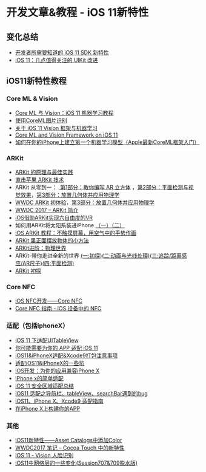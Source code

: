# 开发文章&教程 - iOS 11新特性
## 变化总结
- [开发者所需要知道的 iOS 11 SDK 新特性][1]
- [iOS 11：几点值得关注的 UIKit 改进][2]

## iOS11新特性教程
### Core ML & Vision
- [Core ML 与 Vision：iOS 11 机器学习教程][3]
- [使用CoreML图片识别][4]
- [关于 iOS 11 Vision 框架与机器学习][5]
- [Core ML and Vision Framework on iOS 11][6]
- [如何在你的iPhone上建立第一个机器学习模型（Apple最新CoreML框架入门）][7]

### ARKit
- [ARKit 的原理与最佳实践][8]
- [直击苹果 ARKit 技术][9]
- ARKit 从零到一： [ 第1部分：教你编写 AR 立方体][10] ，[第2部分：平面检测与视觉效果][11]，[第3部分：放置几何体并应用物理学][12]
- [WWDC ARKit 初体验][13]，[第3部分：放置几何体并应用物理学][14]
- [WWDC 2017 – ARKit 简介][15]
- [iOS借助ARKit实现六自由度的VR][16]
- 如何用ARKit将太阳系装进iPhone [（一）][17][（二）][18]
- [iOS ARKit 教程：不触摸屏幕，用空气中的手势作画][19]
- [ARKit 里正面摆放物体的小方法][20]
- [ARKit进阶：物理世界][21]
- ARKit-带你走进全新的世界 [(一:初探)][22][(二:动画与光线处理)][23][(三:追踪/距离感应/AR尺子)][24][(四:平面检测)][25]
- [ARKit 初探][26]

### Core NFC
- [iOS NFC开发——Core NFC][27]
- [Core NFC 指南 - iOS 设备中的 NFC][28]

### 适配（包括iphoneX）
- [IOS 11 下适配UITableView][29]
- [你可能需要为你的 APP 适配 iOS 11][30]
- [iOS11&iPhoneX适配&Xcode9打包注意事项][31]
- [适配iOS11&iPhoneX的一些坑][32]
- [iOS开发：为你的应用兼容iPhone X][33]
- [iPhone x的简单适配][34]
- [iOS 11 安全区域适配总结][35]
- [iOS11 适配之导航栏、tableView、searchBar遇到的bug][36]
- [iOS11、iPhone X、Xcode9 适配指南][37]
- [在iPhone X上构建你的APP][38]

### 其他
- [iOS11新特性——Asset Catalogs中添加Color][39]
- [WWDC2017 笔记 – Cocoa Touch 中的新特性][40]
- [iOS 11 - Vision 人脸识别][41]
- [iOS11中网络层的一些变化(Session707&709脱水版)][42]


[1]:	https://onevcat.com/2017/06/ios-11-sdk/ "开发者所需要知道的 iOS 10 SDK 新特性"
[2]:	http://www.jianshu.com/p/0df8c58804c4 "iOS 11：几点值得关注的 UIKit 改进"
[3]:	http://www.jianshu.com/p/1df8ac6af865 "Core ML 与 Vision：iOS 11 机器学习教程"
[4]:	http://www.jianshu.com/p/cf11be4dd364 "使用CoreML图片识别"
[5]:	http://www.jianshu.com/p/ad5d9f2e8747 "关于 iOS 11 Vision 框架与机器学习"
[6]:	http://yulingtianxia.com/blog/2017/06/19/Core-ML-and-Vision-Framework-on-iOS-11/ "Core ML and Vision Framework on iOS 11"
[7]:	https://mp.weixin.qq.com/s/HiU4rLibLAsIip07ka5bMg
[8]:	http://www.jianshu.com/p/7c997a85f39b "ARKit 的原理与最佳实践"
[9]:	http://www.jianshu.com/p/7faa4a3af589 "直击苹果 ARKit 技术"
[10]:	http://www.jianshu.com/p/396a0d1c16f9 "ARKit 从零到一：教你编写 AR 立方体"
[11]:	http://www.jianshu.com/p/7abbb3efdbcb "ARKit 从零到一 第2部分：平面检测与视觉效果"
[12]:	http://www.jianshu.com/p/641af448830c "ARKit 从零到一 第3部分：放置几何体并应用物理学"
[13]:	http://www.jianshu.com/p/5b1d322f22c9 "WWDC ARKit 初体验"
[14]:	http://www.jianshu.com/p/641af448830c "ARKit 从零到一 第3部分：放置几何体并应用物理学"
[15]:	http://danny-lau.com/2017/07/05/wwdc-2017-arkit-jian-jie/ "WWDC 2017 – ARKit 简介"
[16]:	http://www.jianshu.com/p/4f9809021142 "iOS借助ARKit实现六自由度的VR"
[17]:	http://www.jianshu.com/p/82d7496263c7 "如何用ARKit将太阳系装进iPhone（一）"
[18]:	http://www.jianshu.com/p/d0721aabcbf7 "如何用ARKit将太阳系装进iPhone（二）"
[19]:	http://www.jianshu.com/p/4cbe6b6b8ea2 "iOS ARKit 教程：不触摸屏幕，用空气中的手势作画"
[20]:	http://www.jianshu.com/p/97dcb4b44157 "ARKit 里正面摆放物体的小方法"
[21]:	http://www.jianshu.com/p/6f8874849f5b "ARKit进阶：物理世界"
[22]:	http://www.jianshu.com/p/1a93e0e1da78 "ARKit-带你走进全新的世界(一:初探)"
[23]:	http://www.jianshu.com/p/2ebd22440bbf "ARKit-带你走进全新的世界(二:动画与光线处理)"
[24]:	http://www.jianshu.com/p/46ded5b1fa00 "ARKit-带你走进全新的世界(三:追踪/距离感应/AR尺子)"
[25]:	http://www.jianshu.com/p/a04571dda882 "ARKit-带你走进全新的世界(四:平面检测)"
[26]:	http://www.jianshu.com/p/5aea431e8d6f
[27]:	http://www.jianshu.com/p/6e21d1c670e3 "iOS NFC开发——Core NFC"
[28]:	http://swift.gg/2017/09/25/core-nfc-tutorial-for-nfc-on-ios-devices/ "Core NFC 指南 - iOS 设备中的 NFC"
[29]:	http://www.cnblogs.com/spider-pei/p/7592906.html "IOS 11 下适配UITableView"
[30]:	https://mp.weixin.qq.com/s?__biz=MzA3NTYzODYzMg==&mid=2653579210&idx=1&sn=d5ea8d46c08106ed6b02ca3f1e1f434c
[31]:	http://www.jianshu.com/p/74ec79dc74ec "iOS11&iPhoneX适配&Xcode9打包注意事项"
[32]:	http://www.jianshu.com/p/c355cc4b12c2 "适配iOS11&iPhoneX的一些坑"
[33]:	http://www.jianshu.com/p/4d2342d87827 "iOS开发：为你的应用兼容iPhone X"
[34]:	http://www.jianshu.com/p/24918b0fe88f "iPhone x的简单适配"
[35]:	http://www.jianshu.com/p/efbc8619d56b
[36]:	http://www.jianshu.com/p/591ad39933ab
[37]:	http://www.jianshu.com/p/f5ee206c7df0
[38]:	https://github.com/QC-L/blog/issues/5
[39]:	http://www.jianshu.com/p/15b56a33de89 "iOS11新特性——Asset Catalogs中添加Color"
[40]:	http://danny-lau.com/2017/06/12/wwdc2017-cocoa-touch-new/ "WWDC2017 笔记 – Cocoa Touch 中的新特性"
[41]:	https://swiftcafe.io/post/vision
[42]:	https://casatwy.com/Advance_In_iOS11_Networking.html "iOS11中网络层的一些变化(Session707&709脱水版)"